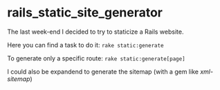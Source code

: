 # rails_static_site_generator

The last week-end I decided to try to staticize a Rails website.

Here you can find a task to do it: `rake static:generate`

To generate only a specific route: `rake static:generate[page]`

I could also be expandend to generate the sitemap (with a gem like *xml-sitemap*)
